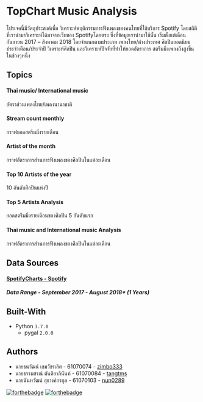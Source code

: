 # TopChart Music Analysis
โปรเจคนี้มีวัตถุประสงค์เพื่อ วิเคราะห์พฤติกรรมการฟังเพลงของคนไทยที่ใช้บริการ Spotify
โดยสถิติที่เรานำมาวิเคราะห์ได้มาจากเว็บของ Spotifyโดยตรง ซึ่งที่ข้อมูลเรานำมาใช้นั้น
เริ่มตั้งแต่เดือนกันยายน 2017 – สิงหาคม 2018 โดยจำแนกตามประเภท เพลงไทย/ต่างประเทศ
ศิลปินยอดนิยมประจำเดือน/ประจำปี วิเคราะห์ศิลปิน และวิเคราะห์ปัจจัยที่ทำให้ยอดอัตราการ
สตรีมมิ่งเพลงถึงสูงขึ้นในช่วงๆหนึ่ง

## Topics
#### Thai music/ International music
อัตราส่วนเพลงไทย/เพลงนานาชาติ
#### Stream count monthly
กราฟยอดสตรีมมิ่งรายเดือน
#### Artist of the month
กราฟอัตราการส่วนการฟังเพลงของศิลปินในแต่ละเดือน
#### Top 10 Artists of the year
10 อันดับศิลปินแห่งปี
#### Top 5 Artists Analysis
ยอดสตรีมมิ่งรายเดือนของศิลปิน 5 อันดับแรก
#### Thai music and International music Analysis
กราฟอัตราการส่วนการฟังเพลงของศิลปินในแต่ละเดือน

## Data Sources
#### [SpotifyCharts - Spotify](https://spotifycharts.com/regional/th/weekly/latest)
##### Data Range - September 2017 - August 2018* (1 Years)

## Built-With
* Python `3.7.0`
    * pygal `2.0.0`

## Authors
* นายธนวัฒน์ เขมวัชรเลิศ - 61070074 - [zimbo333](https://github.com/zimbo333)
* นายธรรมสรณ์ ตันติยาภินันท์ - 61070084 - [tangtms](https://github.com/tangtms)
* นายนันทวัฒน์ สุธางค์กรกุล - 61070103 - [nun0289](https://github.com/nun0289)

[![forthebadge](https://forthebadge.com/images/badges/made-with-python.svg)](https://forthebadge.com)
[![forthebadge](https://forthebadge.com/images/badges/built-with-love.svg)](https://forthebadge.com)